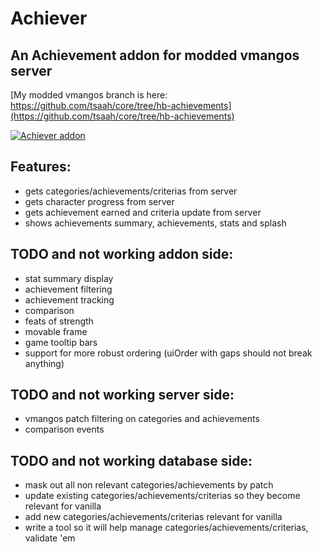 # Achiever
## An Achievement addon for modded vmangos server
[My modded vmangos branch is here: https://github.com/tsaah/core/tree/hb-achievements](https://github.com/tsaah/core/tree/hb-achievements)

[![Achiever addon](https://i.postimg.cc/Kz1WLNMy/Achiever-Summary.jpg)](https://i.postimg.cc/Kz1WLNMy/Achiever-Summary.jpg)

## Features:
- gets categories/achievements/criterias from server
- gets character progress from server
- gets achievement earned and criteria update from server
- shows achievements summary, achievements, stats and splash

## TODO and not working addon side:
- stat summary display
- achievement filtering
- achievement tracking
- comparison
- feats of strength
- movable frame
- game tooltip bars
- support for more robust ordering (uiOrder with gaps should not break anything)

## TODO and not working server side:
- vmangos patch filtering on categories and achievements
- comparison events

## TODO and not working database side:
- mask out all non relevant categories/achievements by patch
- update existing categories/achievements/criterias so they become relevant for vanilla
- add new categories/achievements/criterias relevant for vanilla
- write a tool so it will help manage categories/achievements/criterias, validate 'em

